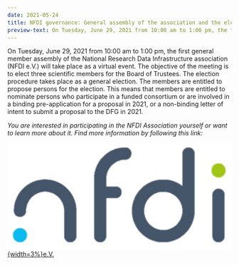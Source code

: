 ```yaml
---
date: 2021-05-24
title: NFDI governance: General assembly of the association and the election of the scientific board members
preview-text: On Tuesday, June 29, 2021 from 10:00 am to 1:00 pm, the first general member assembly of the National Research Data Infrastructure association (NFDI e.V.) will take place as a virtual event. The objective of the meeting is to elect three scientific members for the Board of Trustees. The election procedure takes place as a general election. The members are entitled to propose persons for the election ...
---
```


On Tuesday, June 29, 2021 from 10:00 am to 1:00 pm, the first general member assembly of the National Research Data Infrastructure association (NFDI e.V.) will take place as a virtual event. The objective of the meeting is to elect three scientific members for the Board of Trustees. The election procedure takes place as a general election. The members are entitled to propose persons for the election. This means that members are entitled to nominate persons who participate in a funded consortium or are involved in a binding pre-application for a proposal in 2021, or a non-binding letter of intent to submit a proposal to the DFG in 2021. 

*You are interested in participating in the NFDI Association yourself or want to learn more about it. Find more information by following this link:*

[![NFDI](/src/assets/images/branding/NFDI.svg "Onboarding Strategy"){width=3%}](https://www.nfdi.de/verein)[e.V.](https://www.nfdi.de/verein)



